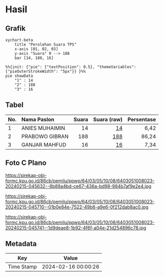 # Hasil

## Grafik

```mermaid
xychart-beta
    title "Perolehan Suara TPS"
    x-axis [01, 02, 03]
    y-axis "Suara" 0 --> 188
    bar [14, 188, 16]
```

```mermaid
%%{init: {"pie": {"textPosition": 0.5}, "themeVariables": {"pieOuterStrokeWidth": "5px"}} }%%
pie showData
    "1" : 14
    "2" : 188
    "3" : 16
```

## Tabel

| No. | Nama Paslon    | Suara | Suara (raw) | Persentase |
|:--- |:-------------- | -----:| -----------:| ----------:|
| 1   | ANIES MUHAIMIN | 14    | [14][p-1]   | 6,42       |
| 2   | PRABOWO GIBRAN | 188   | [188][p-2]  | 86,24      |
| 3   | GANJAR MAHFUD  | 16    | [16][p-3]   | 7,34       |


[p-1]: https://github.com/gigit-pemilu/pemilu-2024-64-kalimantan-timur/blob/main/pilpres/hitung-suara/sub/64-kalimantan-timur/sub/03-berau/sub/05-tanjung-redeb/sub/1008-gunung-panjang/sub/023-tps/sub/paslon-1.txt
[p-2]: https://github.com/gigit-pemilu/pemilu-2024-64-kalimantan-timur/blob/main/pilpres/hitung-suara/sub/64-kalimantan-timur/sub/03-berau/sub/05-tanjung-redeb/sub/1008-gunung-panjang/sub/023-tps/sub/paslon-2.txt
[p-3]: https://github.com/gigit-pemilu/pemilu-2024-64-kalimantan-timur/blob/main/pilpres/hitung-suara/sub/64-kalimantan-timur/sub/03-berau/sub/05-tanjung-redeb/sub/1008-gunung-panjang/sub/023-tps/sub/paslon-3.txt

## Foto C Plano

https://sirekap-obj-formc.kpu.go.id/86cb/pemilu/ppwp/64/03/05/10/08/6403051008023-20240215-045632--8b89a4bd-ce67-436a-bd98-984b7af9e2e4.jpg

https://sirekap-obj-formc.kpu.go.id/86cb/pemilu/ppwp/64/03/05/10/08/6403051008023-20240215-045710--01b0e84e-7522-49b6-a9e6-0f212dab8ac0.jpg

https://sirekap-obj-formc.kpu.go.id/86cb/pemilu/ppwp/64/03/05/10/08/6403051008023-20240215-045741--1d9deae8-1b92-4f6f-a04e-21d254896c78.jpg


## Metadata

| Key        | Value               |
| ---------- | ------------------- |
| Time Stamp | 2024-02-16 00:00:26 |



